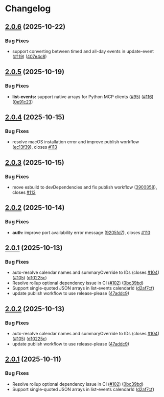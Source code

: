 # Changelog

## [2.0.6](https://github.com/nspady/google-calendar-mcp/compare/v2.0.5...v2.0.6) (2025-10-22)


### Bug Fixes

* support converting between timed and all-day events in update-event ([#119](https://github.com/nspady/google-calendar-mcp/issues/119)) ([407e4c8](https://github.com/nspady/google-calendar-mcp/commit/407e4c89753932e13f9ccd55800999b4b12288be))

## [2.0.5](https://github.com/nspady/google-calendar-mcp/compare/v2.0.4...v2.0.5) (2025-10-19)


### Bug Fixes

* **list-events:** support native arrays for Python MCP clients ([#95](https://github.com/nspady/google-calendar-mcp/issues/95)) ([#116](https://github.com/nspady/google-calendar-mcp/issues/116)) ([0e91c23](https://github.com/nspady/google-calendar-mcp/commit/0e91c23c9ae9db0c0ff863cd9019f6212544f62a))

## [2.0.4](https://github.com/nspady/google-calendar-mcp/compare/v2.0.3...v2.0.4) (2025-10-15)


### Bug Fixes

* resolve macOS installation error and improve publish workflow ([ec13f39](https://github.com/nspady/google-calendar-mcp/commit/ec13f397652a864cccd003f05ddd03d4e046316f)), closes [#113](https://github.com/nspady/google-calendar-mcp/issues/113)

## [2.0.3](https://github.com/nspady/google-calendar-mcp/compare/v2.0.2...v2.0.3) (2025-10-15)


### Bug Fixes

* move esbuild to devDependencies and fix publish workflow ([3900358](https://github.com/nspady/google-calendar-mcp/commit/39003589278dbab95c85f27af012293405f34f74)), closes [#113](https://github.com/nspady/google-calendar-mcp/issues/113)

## [2.0.2](https://github.com/nspady/google-calendar-mcp/compare/v2.0.1...v2.0.2) (2025-10-14)


### Bug Fixes

* **auth:** improve port availability error message ([9205fd7](https://github.com/nspady/google-calendar-mcp/commit/9205fd75445702d9e49520e4183c96a93078ea46)), closes [#110](https://github.com/nspady/google-calendar-mcp/issues/110)

## [2.0.1](https://github.com/nspady/google-calendar-mcp/compare/v2.0.0...v2.0.1) (2025-10-13)


### Bug Fixes

* auto-resolve calendar names and summaryOverride to IDs (closes [#104](https://github.com/nspady/google-calendar-mcp/issues/104)) ([#105](https://github.com/nspady/google-calendar-mcp/issues/105)) ([d10225c](https://github.com/nspady/google-calendar-mcp/commit/d10225ca767a0641fef118cf3d56869bf66e2421))
* Resolve rollup optional dependency issue in CI ([#102](https://github.com/nspady/google-calendar-mcp/issues/102)) ([0bc39bd](https://github.com/nspady/google-calendar-mcp/commit/0bc39bd54fdb57828b033153974e1a93e2b38737))
* Support single-quoted JSON arrays in list-events calendarId ([d2af7cf](https://github.com/nspady/google-calendar-mcp/commit/d2af7cf99e3d090bceb388cbf10f7f9649100e3c))
* update publish workflow to use release-please ([47addc9](https://github.com/nspady/google-calendar-mcp/commit/47addc95cc04e552017afd7523638795bf9f9090))

## [2.0.2](https://github.com/nspady/google-calendar-mcp/compare/v2.0.1...v2.0.2) (2025-10-13)

### Bug Fixes

* auto-resolve calendar names and summaryOverride to IDs (closes [#104](https://github.com/nspady/google-calendar-mcp/issues/104)) ([#105](https://github.com/nspady/google-calendar-mcp/issues/105)) ([d10225c](https://github.com/nspady/google-calendar-mcp/commit/d10225ca767a0641fef118cf3d56869bf66e2421))
* update publish workflow to use release-please ([47addc9](https://github.com/nspady/google-calendar-mcp/commit/47addc95cc04e552017afd7523638795bf9f9090))

## [2.0.1](https://github.com/nspady/google-calendar-mcp/compare/v2.0.0...v2.0.1) (2025-10-11)

### Bug Fixes

* Resolve rollup optional dependency issue in CI ([#102](https://github.com/nspady/google-calendar-mcp/issues/102)) ([0bc39bd](https://github.com/nspady/google-calendar-mcp/commit/0bc39bd54fdb57828b033153974e1a93e2b38737))
* Support single-quoted JSON arrays in list-events calendarId ([d2af7cf](https://github.com/nspady/google-calendar-mcp/commit/d2af7cf99e3d090bceb388cbf10f7f9649100e3c))
